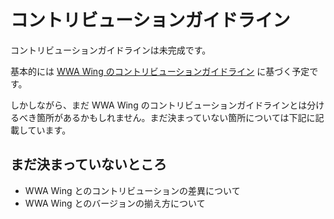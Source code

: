コントリビューションガイドライン
===

コントリビューションガイドラインは未完成です。

基本的には [WWA Wing のコントリビューションガイドライン](https://github.com/WWAWing/WWAWing/blob/develop/CONTRIBUTING.md) に基づく予定です。

しかしながら、まだ WWA Wing のコントリビューションガイドラインとは分けるべき箇所があるかもしれません。まだ決まっていない箇所については下記に記載しています。

## まだ決まっていないところ
- WWA Wing とのコントリビューションの差異について
- WWA Wing とのバージョンの揃え方について

